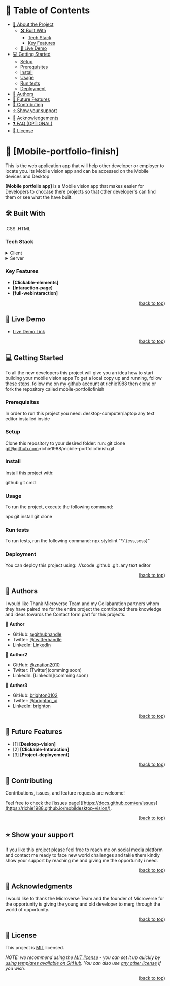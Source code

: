 <a name="Richard Sikaonga"></a>

# 📗 Table of Contents


- [📖 About the Project](#about-project)
  - [🛠 Built With](#built-with)
    - [Tech Stack](#tech-stack)
    - [Key Features](#key-features)
  - [🚀 Live Demo](#live-demo)
- [💻 Getting Started](#getting-started)
  - [Setup](#setup)
  - [Prerequisites](#prerequisites)
  - [Install](#install)
  - [Usage](#usage)
  - [Run tests](#run-tests)
  - [Deployment](#deployment)
- [👥 Authors](#authors)
- [🔭 Future Features](#future-features)
- [🤝 Contributing](#contributing)
- [⭐️ Show your support](#support)
- [🙏 Acknowledgements](#acknowledgements)
- [❓ FAQ (OPTIONAL)](#faq)
- [📝 License](#license)

# 📖 [Mobile-portfolio-finish] <a name="about-project"></a>

This is the web application app that will help other developer or employer to locate you.
Its Mobile vision app and can be accessed on the Mobile devices and Desktop

**[Mobile portfolio app]** is a Mobile vision app that makes easier for Developers to chocase there projects
so that other developer's can find them or see what the have built.

## 🛠 Built With <a name="built-with"></a>

.CSS
.HTML

### Tech Stack <a name="tech-stack"></a>

<details>
  <summary>Client</summary>
  <ul>
    <li><a href="https://css.org/">style.css</a></li>
  </ul>
</details>

<details>
  <summary>Server</summary>
  <ul>
    <li><a href="https://html.com/">Index.html</a></li>
  </ul>
</details>

### Key Features <a name="key-features"></a>

- **[Clickable-elements]**
- **[Intaraction-page]**
- **[full-webintaraction]**

<p align="right">(<a href="#readme-top">back to top</a>)</p>

## 🚀 Live Demo <a name="live-demo"></a>

- [Live Demo Link](http://127.0.0.1:5500/index.html)

<p align="right">(<a href="#readme-top">back to top</a>)</p>

## 💻 Getting Started <a name="getting-started"></a>

To all the new developers this project will give you an idea how to start building your mobile vision apps
To get a local copy up and running, follow these steps.
follow me on my github account at richie1988 then clone or fork the repository called mobile-portfoliofinish

### Prerequisites

In order to run this project you need:
desktop-computer/laptop
any text editor installed inside

### Setup

Clone this repository to your desired folder:
run:
git clone git@github.com:richie1988/mobile-portfoliofinish.git

### Install

Install this project with:

github
git
cmd

### Usage

To run the project, execute the following command:

npx git install
git clone

### Run tests

To run tests, run the following command:
npx stylelint "\*_/_.{css,scss}"

### Deployment

You can deploy this project using:
.Vscode
.github
.git
.any text editor

<p align="right">(<a href="#readme-top">back to top</a>)</p>

## 👥 Authors <a name="Richard Sikaonga"></a>

I would like Thank Microverse Team and my Collabaration partners whom they have paired me for the entire project the contributed there knowledge and ideas towards the Contact form part for this projects.

👤 **Author**

- GitHub: [@githubhandle](https://github.com/richie1988)
- Twitter: [@twitterhandle](@RICHARDSIK51272)
- LinkedIn: [LinkedIn](in/richard-sikaonga-039940275)

👤 **Author2**

- GitHub: [@znation2010](https://github.com/znation2010?tab=repositories)
- Twitter: [Twitter](comming soon)
- LinkedIn: [LinkedIn](comming soon)

👤 **Author3**

- GitHub: [brighton0102](htpps://github.com/brighton0102)
- Twitter: [@brighton_ui](https://twitter.com/brighton_ui)
- LinkedIn: [brighton](https://www.linkedin.com/in/brighton-mtandi-976615267/)
<p align="right">(<a href="#readme-top">back to top</a>)</p>

## 🔭 Future Features <a name="future-features"></a>

- [1] **[Desktop-vision]**
- [2] **[Clickable-Intaraction]**
- [3] **[Project-deployement]**

<p align="right">(<a href="#readme-top">back to top</a>)</p>

## 🤝 Contributing <a name="contributing"></a>

Contributions, issues, and feature requests are welcome!

Feel free to check the [issues page]([https://docs.github.com/en/issues](https://richie1988.github.io/mobildesktop-vision/).

<p align="right">(<a href="#readme-top">back to top</a>)</p>

## ⭐️ Show your support <a name="support"></a>

If you like this project please feel free to reach me on social media platform and contact me ready to face new world challenges and takle them kindly show your support by reaching me and giving me the opportunity i need.

<p align="right">(<a href="#readme-top">back to top</a>)</p>

## 🙏 Acknowledgments <a name="acknowledgements"></a>

I would like to thank the Microverse Team and the founder of Microverse for the opportunity is giving the young and old developer to merg through the world of opportunity.

<p align="right">(<a href="#readme-top">back to top</a>)</p>

## 📝 License <a name="license"></a>

This project is [MIT](./MIT.md) licensed.

_NOTE: we recommend using the [MIT license](https://choosealicense.com/licenses/mit/) - you can set it up quickly by [using templates available on GitHub](https://docs.github.com/en/communities/setting-up-your-project-for-healthy-contributions/adding-a-license-to-a-repository). You can also use [any other license](https://choosealicense.com/licenses/) if you wish._

<p align="right">(<a href="#readme-top">back to top</a>)</p>
